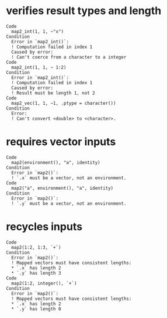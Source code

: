 # verifies result types and length

    Code
      map2_int(1, 1, ~"x")
    Condition
      Error in `map2_int()`:
      ! Computation failed in index 1
      Caused by error:
      ! Can't coerce from a character to a integer
    Code
      map2_int(1, 1, ~ 1:2)
    Condition
      Error in `map2_int()`:
      ! Computation failed in index 1
      Caused by error:
      ! Result must be length 1, not 2
    Code
      map2_vec(1, 1, ~1, .ptype = character())
    Condition
      Error:
      ! Can't convert <double> to <character>.

# requires vector inputs

    Code
      map2(environment(), "a", identity)
    Condition
      Error in `map2()`:
      ! `.x` must be a vector, not an environment.
    Code
      map2("a", environment(), "a", identity)
    Condition
      Error in `map2()`:
      ! `.y` must be a vector, not an environment.

# recycles inputs

    Code
      map2(1:2, 1:3, `+`)
    Condition
      Error in `map2()`:
      ! Mapped vectors must have consistent lengths:
      * `.x` has length 2
      * `.y` has length 3
    Code
      map2(1:2, integer(), `+`)
    Condition
      Error in `map2()`:
      ! Mapped vectors must have consistent lengths:
      * `.x` has length 2
      * `.y` has length 0

